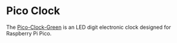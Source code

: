 # Pico Clock

The [Pico-Clock-Green](https://www.waveshare.com/wiki/Pico-Clock-Green) is an LED digit electronic clock designed for Raspberry Pi Pico.
